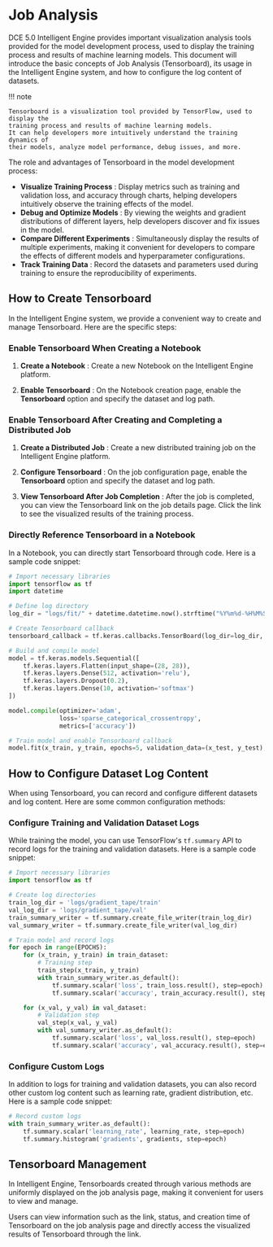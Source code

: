 # Job Analysis

DCE 5.0 Intelligent Engine provides important visualization analysis tools provided for the model development
process, used to display the training process and results of machine learning models. This document will
introduce the basic concepts of Job Analysis (Tensorboard), its usage in the Intelligent Engine system,
and how to configure the log content of datasets.

!!! note

    Tensorboard is a visualization tool provided by TensorFlow, used to display the
    training process and results of machine learning models.
    It can help developers more intuitively understand the training dynamics of
    their models, analyze model performance, debug issues, and more.

<!-- add screenshot later -->

The role and advantages of Tensorboard in the model development process:

- **Visualize Training Process** : Display metrics such as training and validation loss, and accuracy
  through charts, helping developers intuitively observe the training effects of the model.
- **Debug and Optimize Models** : By viewing the weights and gradient distributions of different layers,
  help developers discover and fix issues in the model.
- **Compare Different Experiments** : Simultaneously display the results of multiple experiments,
  making it convenient for developers to compare the effects of different models and hyperparameter configurations.
- **Track Training Data** : Record the datasets and parameters used during training to
  ensure the reproducibility of experiments.

## How to Create Tensorboard

In the Intelligent Engine system, we provide a convenient way to create and manage Tensorboard.
Here are the specific steps:

### Enable Tensorboard When Creating a Notebook

1. **Create a Notebook** : Create a new Notebook on the Intelligent Engine platform.
2. **Enable Tensorboard** : On the Notebook creation page, enable the **Tensorboard**
   option and specify the dataset and log path.

    <!-- add screenshot later -->

### Enable Tensorboard After Creating and Completing a Distributed Job

1. **Create a Distributed Job** : Create a new distributed training job on the Intelligent Engine platform.
2. **Configure Tensorboard** : On the job configuration page, enable the **Tensorboard**
   option and specify the dataset and log path.
3. **View Tensorboard After Job Completion** : After the job is completed, you can view
   the Tensorboard link on the job details page. Click the link to see the visualized results
   of the training process.

    <!-- add screenshot later -->

### Directly Reference Tensorboard in a Notebook

In a Notebook, you can directly start Tensorboard through code. Here is a sample code snippet:

```python
# Import necessary libraries
import tensorflow as tf
import datetime

# Define log directory
log_dir = "logs/fit/" + datetime.datetime.now().strftime("%Y%m%d-%H%M%S")

# Create Tensorboard callback
tensorboard_callback = tf.keras.callbacks.TensorBoard(log_dir=log_dir, histogram_freq=1)

# Build and compile model
model = tf.keras.models.Sequential([
    tf.keras.layers.Flatten(input_shape=(28, 28)),
    tf.keras.layers.Dense(512, activation='relu'),
    tf.keras.layers.Dropout(0.2),
    tf.keras.layers.Dense(10, activation='softmax')
])

model.compile(optimizer='adam',
              loss='sparse_categorical_crossentropy',
              metrics=['accuracy'])

# Train model and enable Tensorboard callback
model.fit(x_train, y_train, epochs=5, validation_data=(x_test, y_test), callbacks=[tensorboard_callback])
```

## How to Configure Dataset Log Content

When using Tensorboard, you can record and configure different datasets and log content.
Here are some common configuration methods:

### Configure Training and Validation Dataset Logs

While training the model, you can use TensorFlow's `tf.summary` API to record logs
for the training and validation datasets. Here is a sample code snippet:

```python
# Import necessary libraries
import tensorflow as tf

# Create log directories
train_log_dir = 'logs/gradient_tape/train'
val_log_dir = 'logs/gradient_tape/val'
train_summary_writer = tf.summary.create_file_writer(train_log_dir)
val_summary_writer = tf.summary.create_file_writer(val_log_dir)

# Train model and record logs
for epoch in range(EPOCHS):
    for (x_train, y_train) in train_dataset:
        # Training step
        train_step(x_train, y_train)
        with train_summary_writer.as_default():
            tf.summary.scalar('loss', train_loss.result(), step=epoch)
            tf.summary.scalar('accuracy', train_accuracy.result(), step=epoch)

    for (x_val, y_val) in val_dataset:
        # Validation step
        val_step(x_val, y_val)
        with val_summary_writer.as_default():
            tf.summary.scalar('loss', val_loss.result(), step=epoch)
            tf.summary.scalar('accuracy', val_accuracy.result(), step=epoch)
```

### Configure Custom Logs

In addition to logs for training and validation datasets, you can also record other
custom log content such as learning rate, gradient distribution, etc. Here is a sample code snippet:

```python
# Record custom logs
with train_summary_writer.as_default():
    tf.summary.scalar('learning_rate', learning_rate, step=epoch)
    tf.summary.histogram('gradients', gradients, step=epoch)
```

## Tensorboard Management

In Intelligent Engine, Tensorboards created through various methods are uniformly
displayed on the job analysis page, making it convenient for users to view and manage.

<!-- add screenshot later -->

Users can view information such as the link, status, and creation time of Tensorboard
on the job analysis page and directly access the visualized results of Tensorboard through the link.
